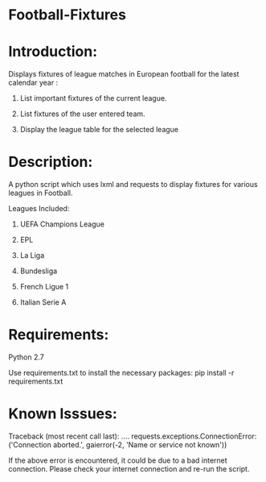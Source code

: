 Football-Fixtures
==================
Introduction:
==================

Displays fixtures of league matches in European football for the latest calendar year : 

1. List important fixtures of the current league.

2. List fixtures of the user entered team.

3. Display the league table for the selected league


Description:
==================
A python script which uses lxml and requests to display fixtures for various leagues in Football.

Leagues Included:

1. UEFA Champions League

2. EPL

3. La Liga

4. Bundesliga

5. French Ligue 1

6. Italian Serie A

Requirements:
==================

Python 2.7

Use requirements.txt to install the necessary packages:
pip install -r requirements.txt

Known Isssues:
==================

Traceback (most recent call last):
....
requests.exceptions.ConnectionError: ('Connection aborted.', gaierror(-2, 'Name or service not known'))

If the above error is encountered, it could be due to a bad internet connection. Please check your internet connection and re-run the script.
